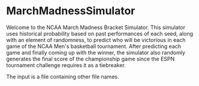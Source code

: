 # MarchMadnessSimulator
Welcome to the NCAA March Madness Bracket Simulator. This simulator uses historical probability based on past performances of each seed, along with an element of randomness, to predict who will be victorious in each game of the NCAA Men's basketball tournament. After predicting each game and finally coming up with the winner, the simulator also randomly generates the final score of the championship game since the ESPN tournament challenge requires it as a tiebreaker.

The input is a file containing other file names.
